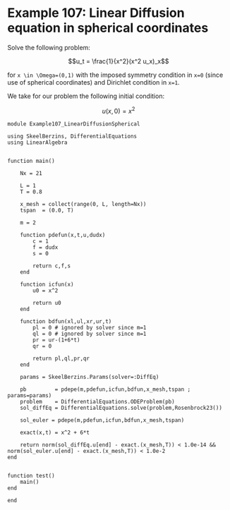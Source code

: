 # Example 107: Linear Diffusion equation in spherical coordinates

Solve the following problem:
```math
u_t = \frac{1}{x^2}(x^2 u_x)_x
```
for ``x \in \Omega=(0,1)`` with the imposed symmetry condition in ``x=0`` (since use of spherical coordinates)
and Dirichlet condition in ``x=1``.

We take for our problem the following initial condition:
```math
u(x,0) = x^2
```

```
module Example107_LinearDiffusionSpherical

using SkeelBerzins, DifferentialEquations
using LinearAlgebra


function main()

    Nx = 21

    L = 1
    T = 0.8

    x_mesh = collect(range(0, L, length=Nx))
    tspan  = (0.0, T)

    m = 2

    function pdefun(x,t,u,dudx)
        c = 1
        f = dudx
        s = 0
        
        return c,f,s
    end

    function icfun(x)
        u0 = x^2
        
        return u0
    end

    function bdfun(xl,ul,xr,ur,t)
        pl = 0 # ignored by solver since m=1
        ql = 0 # ignored by solver since m=1
        pr = ur-(1+6*t)
        qr = 0

        return pl,ql,pr,qr
    end

    params = SkeelBerzins.Params(solver=:DiffEq)

    pb         = pdepe(m,pdefun,icfun,bdfun,x_mesh,tspan ; params=params)
    problem    = DifferentialEquations.ODEProblem(pb)
    sol_diffEq = DifferentialEquations.solve(problem,Rosenbrock23())

    sol_euler = pdepe(m,pdefun,icfun,bdfun,x_mesh,tspan)

    exact(x,t) = x^2 + 6*t

    return norm(sol_diffEq.u[end] - exact.(x_mesh,T)) < 1.0e-14 && norm(sol_euler.u[end] - exact.(x_mesh,T)) < 1.0e-2
end


function test()
    main()
end

end
```
